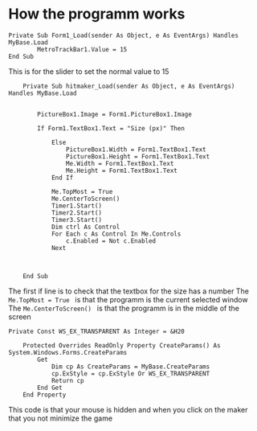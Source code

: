 # How the programm works

```   
Private Sub Form1_Load(sender As Object, e As EventArgs) Handles MyBase.Load
        MetroTrackBar1.Value = 15
End Sub
```
This is for the slider to set the normal value to 15

```
    Private Sub hitmaker_Load(sender As Object, e As EventArgs) Handles MyBase.Load


        PictureBox1.Image = Form1.PictureBox1.Image

        If Form1.TextBox1.Text = "Size (px)" Then

            Else
                PictureBox1.Width = Form1.TextBox1.Text
                PictureBox1.Height = Form1.TextBox1.Text
                Me.Width = Form1.TextBox1.Text
                Me.Height = Form1.TextBox1.Text
            End If

            Me.TopMost = True
            Me.CenterToScreen()
            Timer1.Start()
            Timer2.Start()
            Timer3.Start()
            Dim ctrl As Control
            For Each c As Control In Me.Controls
                c.Enabled = Not c.Enabled
            Next



    End Sub
```
The first if line is to check that the textbox for the size has a number
The ``` Me.TopMost = True  ``` is that the programm is the current selected window
The ``` Me.CenterToScreen()  ``` is that the programm is in the middle of the screen

```    
Private Const WS_EX_TRANSPARENT As Integer = &H20

    Protected Overrides ReadOnly Property CreateParams() As System.Windows.Forms.CreateParams
        Get
            Dim cp As CreateParams = MyBase.CreateParams
            cp.ExStyle = cp.ExStyle Or WS_EX_TRANSPARENT
            Return cp
        End Get
    End Property
 ```
This code is that your mouse is hidden and when you click on the maker that you not minimize the game
